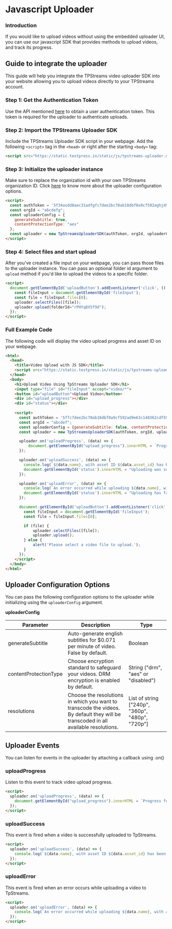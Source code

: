# Javascript Uploader


### Introduction
If you would like to upload videos without using the embedded uploader UI, you can use our javascript SDK that provides methods to upload videos, and track its progress.


## Guide to integrate the uploader
This guide will help you integrate the TPStreams video uploader SDK into your website allowing you to upload videos directly to your TPStreams account.


### Step 1: Get the Authentication Token
Use the API mentioned [here](../server-api/authentication.md) to obtain a user authentication token. This token is required for the uploader to authenticate uploads.


### Step 2: Import the TPStreams Uploader SDK
Include the TPStreams Uploader SDK script in your webpage. Add the following `<script>` tag in the `<head>` or right after the starting `<body>` tag:

```html
<script src="https://static.testpress.in/static/js/tpstreams-uploader.min.js"></script>
```


### Step 3: Initialize the uploader instance
Make sure to replace the organization id with your own TPStreams organization ID. Click [here](/docs/videos-uploader/javascript-uploader#uploader-configuration-options) to know more about the uploader configuration options.

```html
<script>
  const authToken = '5f34asdd8aec31adfgfc7dee2bc70ab18dbf0a9cf592aghjd9e63c148362cdf595e008bec1';
  const orgId = "abcdefg";
  const uploaderConfig = {
    generateSubtitle: true,
    contentProtectionType: "aes"
  };
  const uploader = new TpStreamsUploaderSDK(authToken, orgId, uploaderConfig);
</script>
```


### Step 4: Select files and start upload
After you've created a file input on your webpage, you can pass those files to the uploader instance.
You can pass an optional folder id argument to `upload` method if you'd like to upload the videos to a specific folder.

```html
<script>
  document.getElementById('uploadButton').addEventListener('click', () => {
    const fileInput = document.getElementById('fileInput');
    const file = fileInput.files[0];
    uploader.selectFiles([file]);
    uploader.upload(folderId="rPHYq8X5f9d");
  });
</script>
```


### Full Example Code
The following code will display the video upload progress and asset ID on your webpage.

```html
<html>
  <head>
    <title>Video Upload with JS SDK</title>
    <script src="https://static.testpress.in/static/js/tpstreams-uploader.min.js"></script>
  </head>
  <body>
    <h1>Upload Video Using TpStreams Uploader SDK</h1>
    <input type="file" id="fileInput" accept="video/*">
    <button id="uploadButton">Upload Video</button>
    <div id="upload_progress"></div>
    <div id="status"></div>
    
    <script>
      const authToken = '5ffc7dee2bc70ab18dbf0a9cf592ad9e63c148362cdf595e008bec1';
      const orgId = "abcdef";
      const uploaderConfig = {generateSubtitle: false, contentProtectionType: "aes"};
      const uploader = new TpStreamsUploaderSDK(authToken, orgId, uploaderConfig);

      uploader.on('uploadProgress', (data) => {
          document.getElementById("upload_progress").innerHTML = `Progress for asset ${data.asset_id}: ${data.progress_percentage}%`;
      });

      uploader.on('uploadSuccess', (data) => {
        console.log(`${data.name}, with asset ID ${data.asset_id} has been uploaded. Transcoding Status: ${data.status}`)
        document.getElementById('status').innerHTML = "Uploading was successful.";
      });

      uploader.on('uploadError', (data) => {
        console.log(`An error occurred while uploading ${data.name}, with asset ID ${data.asset_id}. Transcoding Status: ${data.status}. Error: ${data.error}`)
        document.getElementById('status').innerHTML = "Uploading has failed";
      });

      document.getElementById('uploadButton').addEventListener('click', () => {
        const fileInput = document.getElementById('fileInput');
        const file = fileInput.files[0];

        if (file) {
            uploader.selectFiles([file]);
            uploader.upload();
        } else {
            alert('Please select a video file to upload.');
        }
      });
    </script>
  </body>
</html>

```


## Uploader Configuration Options
You can pass the following configuration options to the uploader while initializing using the `uploaderConfig` argument.

**uploaderConfig**

| Parameter   | Description             | Type            |
|-------------|-------------------------|-----------------|
| generateSubtitle       | Auto-generate english subtitles for $0.071 per minute of video. False by default.                                                  | Boolean         |
| contentProtectionType  | Choose encryption standard to safeguard your videos. DRM encryption is enabled by default.                                         | String ("drm", "aes" or "disabled") |
| resolutions            | Choose the resolutions in which you want to transcode the videos. By default they will be transcoded in all available resolutions. | List of string ["240p", "360p", "480p", "720p"] |



## Uploader Events
You can listen for events in the uploader by attaching a callback using .on()

### uploadProgress
Listen to this event to track video upload progress.

```html
<script>
  uploader.on('uploadProgress', (data) => {
    document.getElementById("upload_progress").innerHTML = `Progress for asset ${data.asset_id}: ${data.progress_percentage}%`;
  });
</script>
```


### uploadSuccess
This event is fired when a video is successfully uploaded to TpStreams.

```html
<script>
  uploader.on('uploadSuccess', (data) => {
    console.log(`${data.name}, with asset ID ${data.asset_id} has been uploaded. Transcoding Status: ${data.status}`)
  });
</script>
```

### uploadError
This event is fired when an error occurs while uploading a video to TpStreams.

```html
<script>
  uploader.on('uploadError', (data) => {
    console.log(`An error occurred while uploading ${data.name}, with asset ID ${data.asset_id}. Transcoding Status: ${data.status}. Error: ${data.error}`)
  });
</script>
```